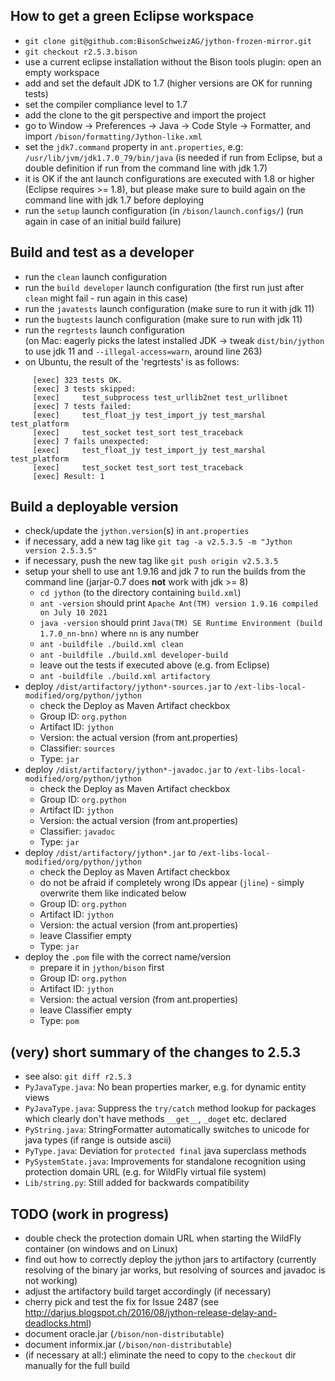 ## How to get a green Eclipse workspace

- `git clone git@github.com:BisonSchweizAG/jython-frozen-mirror.git`
- `git checkout r2.5.3.bison`
- use a current eclipse installation without the Bison tools plugin: open an empty workspace
- add and set the default JDK to 1.7 (higher versions are OK for running tests)
- set the compiler compliance level to 1.7
- add the clone to the git perspective and import the project
- go to Window -> Preferences -> Java -> Code Style -> Formatter, and import `/bison/formatting/Jython-like.xml`
- set the `jdk7.command` property in `ant.properties`, e.g: `/usr/lib/jvm/jdk1.7.0_79/bin/java` (is needed if run from Eclipse, but a double definition if run from the command line with jdk 1.7)
- it is OK if the ant launch configurations are executed with 1.8 or higher (Eclipse requires >= 1.8), but please make sure to build again on the command line with jdk 1.7 before deploying
- run the `setup` launch configuration (in `/bison/launch.configs/`) (run again in case of an initial build failure)


## Build and test as a developer
- run the `clean` launch configuration
- run the `build developer` launch configuration (the first run just after `clean` might fail - run again in this case)
- run the `javatests` launch configuration (make sure to run it with jdk 11)
- run the `bugtests` launch configuration (make sure to run with jdk 11)
- run the `regrtests` launch configuration <br/>(on Mac: eagerly picks the latest installed JDK -> tweak `dist/bin/jython` to use jdk 11 and `--illegal-access=warn`, around line 263)
- on Ubuntu, the result of the 'regrtests' is as follows:
```
     [exec] 323 tests OK.
     [exec] 3 tests skipped:
     [exec]     test_subprocess test_urllib2net test_urllibnet
     [exec] 7 tests failed:
     [exec]     test_float_jy test_import_jy test_marshal test_platform
     [exec]     test_socket test_sort test_traceback
     [exec] 7 fails unexpected:
     [exec]     test_float_jy test_import_jy test_marshal test_platform
     [exec]     test_socket test_sort test_traceback
     [exec] Result: 1
```


## Build a deployable version 
* check/update the `jython.version`(s) in `ant.properties`
* if necessary, add a new tag like `git tag -a v2.5.3.5 -m "Jython version 2.5.3.5"`
* if necessary, push the new tag like `git push origin v2.5.3.5`
* setup your shell to use ant 1.9.16 and jdk 7 to run the builds from the command line (jarjar-0.7 does **not** work with jdk >= 8)
  * `cd jython` (to the directory containing `build.xml`)
  * `ant -version` should print `Apache Ant(TM) version 1.9.16 compiled on July 10 2021`
  * `java -version` should print `Java(TM) SE Runtime Environment (build 1.7.0_nn-bnn)` where `nn` is any number
  * `ant -buildfile ./build.xml clean`   
  * `ant -buildfile ./build.xml developer-build`
  * leave out the tests if executed above (e.g. from Eclipse)
  * `ant -buildfile ./build.xml artifactory`
* deploy `/dist/artifactory/jython*-sources.jar` to `/ext-libs-local-modified/org/python/jython`
  * check the Deploy as Maven Artifact checkbox
  * Group ID: `org.python`
  * Artifact ID: `jython`
  * Version: the actual version (from ant.properties)
  * Classifier: `sources`
  * Type: `jar`
* deploy `/dist/artifactory/jython*-javadoc.jar` to `/ext-libs-local-modified/org/python/jython`
  * check the Deploy as Maven Artifact checkbox
  * Group ID: `org.python`
  * Artifact ID: `jython`
  * Version: the actual version (from ant.properties)
  * Classifier: `javadoc`
  * Type: `jar`
* deploy `/dist/artifactory/jython*.jar` to `/ext-libs-local-modified/org/python/jython`
  * check the Deploy as Maven Artifact checkbox
  * do not be afraid if completely wrong IDs appear (`jline`) - simply overwrite them like indicated below
  * Group ID: `org.python`
  * Artifact ID: `jython`
  * Version: the actual version (from ant.properties)
  * leave Classifier empty 
  * Type: `jar`
* deploy the `.pom` file with the correct name/version
  * prepare it in `jython/bison` first
  * Group ID: `org.python`
  * Artifact ID: `jython`
  * Version: the actual version (from ant.properties)
  * leave Classifier empty 
  * Type: `pom`

## (very) short summary of the changes to 2.5.3
* see also: `git diff r2.5.3`
* `PyJavaType.java`: No bean properties marker, e.g. for dynamic entity views
* `PyJavaType.java`: Suppress the `try/catch` method lookup for packages which clearly don't have methods `__get__`, `_doget` etc. declared
* `PyString.java`: StringFormatter automatically switches to unicode for java types (if range is outside ascii)
* `PyType.java`: Deviation for `protected final` java superclass methods
* `PySystemState.java`: Improvements for standalone recognition using protection domain URL (e.g. for WildFly virtual file system)
* `Lib/string.py`: Still added for backwards compatibility

 
## TODO (work in progress)
 - double check the protection domain URL when starting the WildFly container (on windows and on Linux)
 - find out how to correctly deploy the jython jars to artifactory (currently resolving of the binary jar works, but resolving of sources and javadoc is not working)
 - adjust the artifactory build target accordingly (if necessary)
 - cherry pick and test the fix for Issue 2487 (see http://darjus.blogspot.ch/2016/08/jython-release-delay-and-deadlocks.html)
 - document oracle.jar (`/bison/non-distributable`)
 - document informix.jar (`/bison/non-distributable`)
 - (if necessary at all:) eliminate the need to copy to the `checkout` dir manually for the full build

